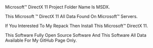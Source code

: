 Microsoft™ DirectX 11 Project Folder Name Is MSDX.

This Microsoft ™ DirectX 11 All Data Found On Microsoft™ Servers.

If You Interested To My Repack Then Install This Microsoft™ DirectX 11.

This Software Fully Open Source Software And This Software All Data Available For My GitHub Page Only.
